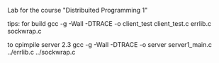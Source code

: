 Lab for the course "Distribuited Programming 1"


tips: for build
gcc -g -Wall -DTRACE -o client_test client_test.c errlib.c sockwrap.c

to cpimpile server 2.3
gcc -g -Wall -DTRACE -o server server1_main.c ../errlib.c ../sockwrap.c
